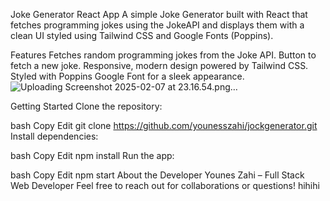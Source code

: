 
Joke Generator React App
A simple Joke Generator built with React that fetches programming jokes using the JokeAPI and displays them with a clean UI styled using Tailwind CSS and Google Fonts (Poppins).

Features
Fetches random programming jokes from the Joke API.
Button to fetch a new joke.
Responsive, modern design powered by Tailwind CSS.
Styled with Poppins Google Font for a sleek appearance.
![Uploading Screenshot 2025-02-07 at 23.16.54.png…]()

Getting Started
Clone the repository:

bash
Copy
Edit
git clone https://github.com/younesszahi/jockgenerator.git
Install dependencies:

bash
Copy
Edit
npm install
Run the app:

bash
Copy
Edit
npm start
About the Developer
Younes Zahi – Full Stack Web Developer
Feel free to reach out for collaborations or questions!
hihihi
